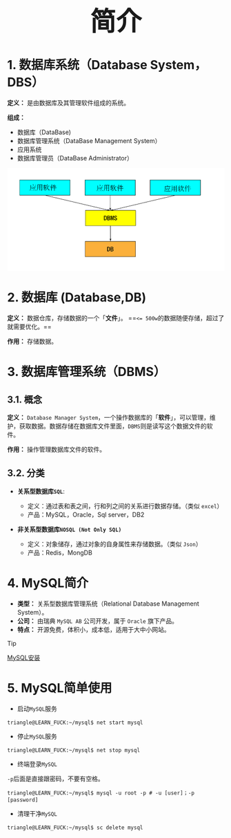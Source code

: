 
 <h1 style="font-size:60px;text-align:center;">简介</h1>

# 1. 数据库系统（Database System，DBS）

**定义：** 是由数据库及其管理软件组成的系统。

**组成：**
- 数据库（DataBase)
- 数据库管理系统（DataBase Management System）
- 应用系统
- 数据库管理员（DataBase Administrator）

<p style="text-align:center;"><img src="../../image/mysql/dbs.png" align="middle" /></p>

# 2. 数据库 (Database,DB)

**定义：**  数据仓库，存储数据的一个「**文件**」。 ==`<= 500w`的数据随便存储，超过了就需要优化。==

**作用：** 存储数据。

# 3. 数据库管理系统（DBMS）

## 3.1. 概念

**定义：** `Database Manager System`，一个操作数据库的「**软件**」，可以管理，维护，获取数据。数据存储在数据库文件里面，`DBMS`则是读写这个数据文件的软件。

**作用：** 操作管理数据库文件的软件。


## 3.2. 分类

- **关系型数据库`SQL`**: 
  - 定义：通过表和表之间，行和列之间的关系进行数据存储。（类似 `excel`）
  - 产品：MySQL，Oracle，Sql server，DB2
  
- **非关系型数据库`NOSQL (Not Only SQL)`**
  - 定义：对象储存，通过对象的自身属性来存储数据。（类似 `Json`）
  - 产品：Redis，MongDB

# 4. MySQL简介

- **类型：** 关系型数据库管理系统（Relational Database Management System）。
- **公司：** 由瑞典 `MySQL AB` 公司开发，属于 `Oracle` 旗下产品。
- **特点：** 开源免费，体积小，成本低，适用于大中小网站。

> [!tip]
> [MySQL安装](https://blog.csdn.net/qq_33472557/article/details/77861692)

# 5. MySQL简单使用

- 启动`MySQL`服务

```term
triangle@LEARN_FUCK:~/mysql$ net start mysql
```

- 停止`MySQL`服务

```term
triangle@LEARN_FUCK:~/mysql$ net stop mysql 
```

- 终端登录`MySQL`

`-p`后面是直接跟密码，不要有空格。

```term
triangle@LEARN_FUCK:~/mysql$ mysql -u root -p # -u [user]；-p [password]
```

- 清理干净`MySQL`

```term
triangle@LEARN_FUCK:~/mysql$ sc delete mysql
```

